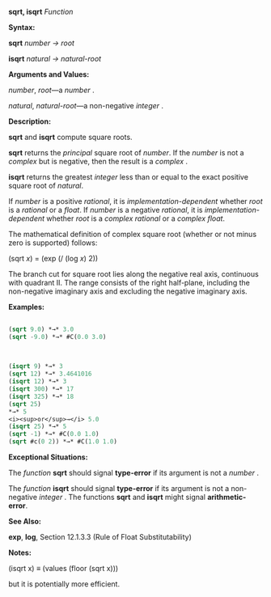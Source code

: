 **sqrt, isqrt** *Function* 



**Syntax:** 



**sqrt** *number → root* 



**isqrt** *natural → natural-root* 



**Arguments and Values:** 



*number*, *root*—a *number* . 



*natural*, *natural-root*—a non-negative *integer* . 



**Description:** 



**sqrt** and **isqrt** compute square roots. 



**sqrt** returns the *principal* square root of *number*. If the *number* is not a *complex* but is negative, then the result is a *complex* . 



**isqrt** returns the greatest *integer* less than or equal to the exact positive square root of *natural*. 



If *number* is a positive *rational*, it is *implementation-dependent* whether *root* is a *rational* or a *float*. If *number* is a negative *rational*, it is *implementation-dependent* whether *root* is a *complex rational* or a *complex float*. 



The mathematical definition of complex square root (whether or not minus zero is supported) follows: 



(sqrt *x*) = (exp (/ (log *x*) 2)) 



The branch cut for square root lies along the negative real axis, continuous with quadrant II. The range consists of the right half-plane, including the non-negative imaginary axis and excluding the negative imaginary axis. 



**Examples:**
```lisp
 
(sqrt 9.0) *→* 3.0 
(sqrt -9.0) *→* #C(0.0 3.0) 

 
 
(isqrt 9) *→* 3 
(sqrt 12) *→* 3.4641016 
(isqrt 12) *→* 3 
(isqrt 300) *→* 17 
(isqrt 325) *→* 18 
(sqrt 25) 
*→* 5 
<i><sup>or</sup>→</i> 5.0 
(isqrt 25) *→* 5 
(sqrt -1) *→* #C(0.0 1.0) 
(sqrt #c(0 2)) *→* #C(1.0 1.0) 

```
**Exceptional Situations:** 



The *function* **sqrt** should signal **type-error** if its argument is not a *number* . 



The *function* **isqrt** should signal **type-error** if its argument is not a non-negative *integer* . The functions **sqrt** and **isqrt** might signal **arithmetic-error**. 



**See Also:** 



**exp**, **log**, Section 12.1.3.3 (Rule of Float Substitutability) 



**Notes:** 



(isqrt x) *≡* (values (floor (sqrt x))) 



but it is potentially more efficient. 



